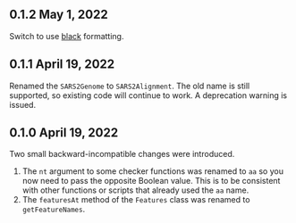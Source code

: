 ## 0.1.2 May 1, 2022

Switch to use [black](https://black.readthedocs.io/en/stable/index.html) formatting.

## 0.1.1 April 19, 2022

Renamed the `SARS2Genome` to `SARS2Alignment`. The old name is still
supported, so existing code will continue to work. A deprecation warning is
issued.

## 0.1.0 April 19, 2022

Two small backward-incompatible changes were introduced.

1. The `nt` argument to some checker functions was renamed to `aa` so you
   now need to pass the opposite Boolean value. This is to be consistent
   with other functions or scripts that already used the `aa` name.
1. The `featuresAt` method of the `Features` class was renamed to
   `getFeatureNames`.
